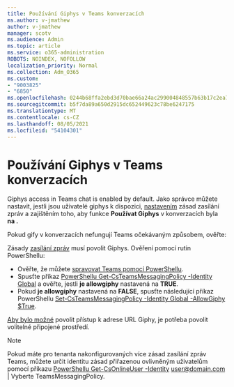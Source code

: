 ```yaml
---
title: Používání Giphys v Teams konverzacích
ms.author: v-jmathew
author: v-jmathew
manager: scotv
ms.audience: Admin
ms.topic: article
ms.service: o365-administration
ROBOTS: NOINDEX, NOFOLLOW
localization_priority: Normal
ms.collection: Adm_O365
ms.custom:
- "9003825"
- "6850"
ms.openlocfilehash: 0244b68ffa2ebd3d70bae66a24ac299004848557b63b17c2ea74fafaff22bb8c
ms.sourcegitcommit: b5f7da89a650d2915dc652449623c78be6247175
ms.translationtype: MT
ms.contentlocale: cs-CZ
ms.lasthandoff: 08/05/2021
ms.locfileid: "54104301"
---
```

# <a name="using-giphys-in-teams-conversations"></a>Používání Giphys v Teams konverzacích

Giphys access in Teams chat is enabled by default. Jako správce můžete nastavit, jestli jsou uživatelé giphys k dispozici, [nastavením](https://docs.microsoft.com/microsoftteams/messaging-policies-in-teams#messaging-policy-settings) zásad zasílání zpráv a zajištěním toho, aby funkce **Používat Giphys** v konverzacích byla **na .**

Pokud gify v konverzacích nefungují Teams očekávaným způsobem, ověřte:

Zásady [zasílání zpráv](https://docs.microsoft.com/microsoftteams/messaging-policies-in-teams) musí povolit Giphys. Ověření pomocí rutin PowerShellu:

- Ověřte, že můžete [spravovat Teams pomocí PowerShellu](https://docs.microsoft.com/microsoftteams/teams-powershell-overview?view=o365-worldwide#manage-teams-with-powershell).
- Spusťte příkaz [PowerShellu Get-CsTeamsMessagingPolicy -Identity Global](https://docs.microsoft.com/powershell/module/skype/get-csteamsmessagingpolicy?view=skype-ps) a ověřte, jestli **je allowgiphy** nastavená na **TRUE**.
- Pokud **je allowgiphy** nastavená na **FALSE**, spusťte následující příkaz PowerShellu [Set-CsTeamsMessagingPolicy -Identity Global -AllowGiphy $True](https://docs.microsoft.com/powershell/module/skype/set-csteamsmessagingpolicy?view=skype-ps).

[Aby bylo možné](https://docs.microsoft.com/deployoffice/privacy/optional-connected-experiences) povolit přístup k adrese URL Giphy, je potřeba povolit volitelné připojené prostředí.

> [!NOTE]
> Pokud máte pro tenanta nakonfigurovaných více zásad zasílání zpráv Teams, můžete určit identitu zásad přiřazenou ovlivněným uživatelům pomocí příkazu [PowerShellu Get-CsOnlineUser -Identity](https://docs.microsoft.com/powershell/module/skype/get-csonlineuser?view=skype-ps) <user@domain.com> | Vyberte TeamsMessagingPolicy.
